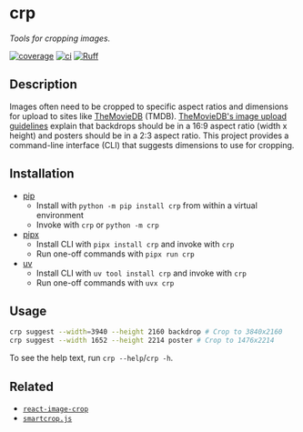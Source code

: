 # crp

_Tools for cropping images._

[![coverage](https://img.shields.io/badge/coverage-100%25-brightgreen?logo=pytest&logoColor=white)](https://coverage.readthedocs.io/en/latest/)
[![ci](https://github.com/br3ndonland/crp/workflows/ci/badge.svg)](https://github.com/br3ndonland/crp/actions/workflows/ci.yml)
[![Ruff](https://img.shields.io/endpoint?url=https://raw.githubusercontent.com/astral-sh/ruff/main/assets/badge/v2.json)](https://github.com/astral-sh/ruff)

## Description

Images often need to be cropped to specific aspect ratios and dimensions for upload to sites like [TheMovieDB](https://www.themoviedb.org/) (TMDB). [TheMovieDB's image upload guidelines](https://www.themoviedb.org/bible/image) explain that backdrops should be in a 16:9 aspect ratio (width x height) and posters should be in a 2:3 aspect ratio. This project provides a command-line interface (CLI) that suggests dimensions to use for cropping.

## Installation

- [pip](https://pip.pypa.io/en/stable/cli/pip_install/)
    - Install with `python -m pip install crp` from within a virtual environment
    - Invoke with `crp` or `python -m crp`
- [pipx](https://pipx.pypa.io/stable/getting-started/)
    - Install CLI with `pipx install crp` and invoke with `crp`
    - Run one-off commands with `pipx run crp`
- [uv](https://docs.astral.sh/uv/guides/tools/)
    - Install CLI with `uv tool install crp` and invoke with `crp`
    - Run one-off commands with `uvx crp`

## Usage

```sh
crp suggest --width=3940 --height 2160 backdrop # Crop to 3840x2160
crp suggest --width 1652 --height 2214 poster # Crop to 1476x2214
```

To see the help text, run `crp --help`/`crp -h`.

## Related

- [`react-image-crop`](https://github.com/DominicTobias/react-image-crop)
- [`smartcrop.js`](https://github.com/jwagner/smartcrop.js)
